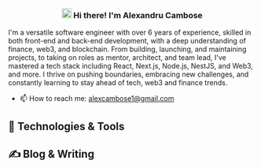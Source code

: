 <h3 align="center"><img src = "https://raw.githubusercontent.com/MartinHeinz/MartinHeinz/master/wave.gif" width = 20px> Hi there! I'm Alexandru Cambose</h3>

I'm a versatile software engineer with over 6 years of experience, skilled in both front-end and back-end development, with a deep understanding of finance, web3, and blockchain. From building, launching, and maintaining projects, to taking on roles as mentor, architect, and team lead, I've mastered a tech stack including React, Next.js, Node.js, NestJS, and Web3, and more. I thrive on pushing boundaries, embracing new challenges, and constantly learning to stay ahead of tech, web3 and finance trends.

- 📫 How to reach me: alexcambose1@gmail.com

## 🔧 Technologies & Tools

## &#x270d; Blog & Writing
